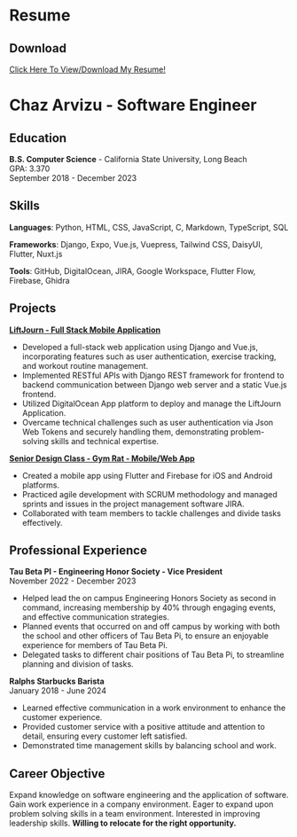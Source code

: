 # Resume

## Download
[Click Here To View/Download My Resume!](https://chazarvizu.github.io/Chaz_Arvizu_Resume.pdf)

<h1>Chaz Arvizu - Software Engineer</h1>

## Education
**B.S. Computer Science** - California State University, Long Beach  
GPA: 3.370  
September 2018 - December 2023

## Skills
**Languages**: Python, HTML, CSS, JavaScript, C, Markdown, TypeScript, SQL

**Frameworks**: Django, Expo, Vue.js, Vuepress, Tailwind CSS, DaisyUI, Flutter, Nuxt.js

**Tools**: GitHub, DigitalOcean, JIRA, Google Workspace, Flutter Flow, Firebase, Ghidra

## Projects
**[LiftJourn - Full Stack Mobile Application](/projects/liftjourn.md)**
- Developed a full-stack web application using Django and Vue.js, incorporating features such as user authentication, exercise tracking, and workout routine management.
- Implemented RESTful APIs with Django REST framework for frontend to backend communication between Django web server and a static Vue.js frontend.
- Utilized DigitalOcean App platform to deploy and manage the LiftJourn Application.
- Overcame technical challenges such as user authentication via Json Web Tokens and securely handling them, demonstrating problem-solving skills and technical expertise.

**[Senior Design Class - Gym Rat - Mobile/Web App](./projects/gymrat.md)**
- Created a mobile app using Flutter and Firebase for iOS and Android platforms.
- Practiced agile development with SCRUM methodology and managed sprints and issues in the project management software JIRA.
- Collaborated with team members to tackle challenges and divide tasks effectively.

## Professional Experience
**Tau Beta PI - Engineering Honor Society - Vice President**  
November 2022 - December 2023  
- Helped lead the on campus Engineering Honors Society as second in command, increasing membership by 40% through engaging events, and effective communication strategies.
- Planned events that occurred on and off campus by working with both the school and other officers of Tau Beta Pi, to ensure an enjoyable experience for members of Tau Beta Pi.
- Delegated tasks to different chair positions of Tau Beta Pi, to streamline planning and division of tasks.

**Ralphs Starbucks Barista**  
January 2018 - June 2024 
- Learned effective communication in a work environment to enhance the customer experience.
- Provided customer service with a positive attitude and attention to detail, ensuring every customer left satisfied.
- Demonstrated time management skills by balancing school and work.

## Career Objective
Expand knowledge on software engineering and the application of software. Gain work experience in a company environment. Eager to expand upon problem solving skills in a team environment. Interested in improving leadership skills. **Willing to relocate for the right opportunity.**
